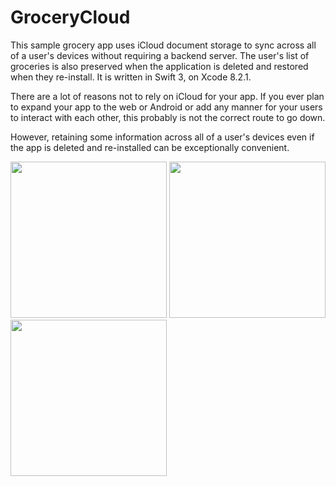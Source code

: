 # GroceryCloud

This sample grocery app uses iCloud document storage to sync across all of a user's devices without requiring a backend server. The user's list of groceries is also preserved when the application is deleted and restored when they re-install. It is written in Swift 3, on Xcode 8.2.1.

There are a lot of reasons not to rely on iCloud for your app. If you ever plan to expand your app to the web or Android or add any manner for your users to interact with each other, this probably is not the correct route to go down.

However, retaining some information across all of a user's devices even if the app is deleted and re-installed can be exceptionally convenient.

<img src="http://i.imgur.com/wlsxlKd.png" width="250">

<img src="http://i.imgur.com/rF4xAx2.png" width="250">

<img src="http://i.imgur.com/1XOXKqL.png" width="250">
